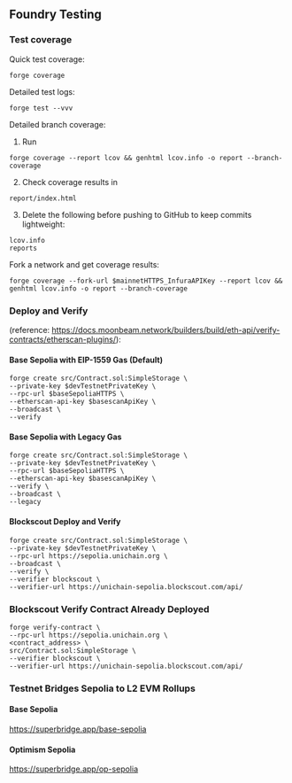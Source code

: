 ## Foundry Testing

### Test coverage

Quick test coverage:
```shell
forge coverage
```
Detailed test logs:
```shell
forge test --vvv
```
Detailed branch coverage:

1. Run 
```shell
forge coverage --report lcov && genhtml lcov.info -o report --branch-coverage
```
2. Check coverage results in
```
report/index.html
```
3. Delete the following before pushing to GitHub to keep commits lightweight:
```
lcov.info
reports
```     
Fork a network and get coverage results:
```shell
forge coverage --fork-url $mainnetHTTPS_InfuraAPIKey --report lcov && genhtml lcov.info -o report --branch-coverage
```

### Deploy and Verify 

(reference: https://docs.moonbeam.network/builders/build/eth-api/verify-contracts/etherscan-plugins/):

#### Base Sepolia with EIP-1559 Gas (Default)

```shell
forge create src/Contract.sol:SimpleStorage \
--private-key $devTestnetPrivateKey \
--rpc-url $baseSepoliaHTTPS \
--etherscan-api-key $basescanApiKey \
--broadcast \
--verify 
```

#### Base Sepolia with Legacy Gas

```shell
forge create src/Contract.sol:SimpleStorage \
--private-key $devTestnetPrivateKey \
--rpc-url $baseSepoliaHTTPS \
--etherscan-api-key $basescanApiKey \
--verify \
--broadcast \
--legacy
```

#### Blockscout Deploy and Verify

```shell
forge create src/Contract.sol:SimpleStorage \
--private-key $devTestnetPrivateKey \
--rpc-url https://sepolia.unichain.org \
--broadcast \
--verify \
--verifier blockscout \
--verifier-url https://unichain-sepolia.blockscout.com/api/
```

### Blockscout Verify Contract Already Deployed
```shell
forge verify-contract \
--rpc-url https://sepolia.unichain.org \
<contract_address> \
src/Contract.sol:SimpleStorage \
--verifier blockscout \
--verifier-url https://unichain-sepolia.blockscout.com/api/
```

### Testnet Bridges Sepolia to L2 EVM Rollups

#### Base Sepolia 

https://superbridge.app/base-sepolia

#### Optimism Sepolia

https://superbridge.app/op-sepolia
